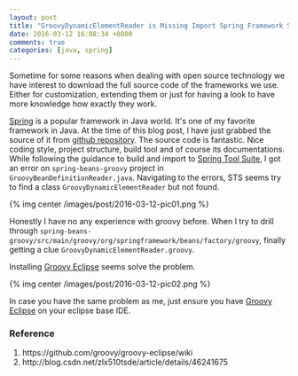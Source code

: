 ```yaml
---
layout: post
title: "GroovyDynamicElementReader is Missing Import Spring Framework Source to Eclipse STS"
date: 2016-03-12 16:08:34 +0800
comments: true
categories: [java, spring]
---
```


Sometime for some reasons when dealing with open source technology we have interest to download the full source code of the frameworks we use. Either for customization, extending them or just for having a look to have more knowledge how exactly they work.

<a href="https://spring.io/">Spring</a> is a popular framework in Java world. It's one of my favorite framework in Java. At the time of this blog post, I have just grabbed the source of it from <a href="https://github.com/spring-projects/spring-framework">github repository</a>. The source code is fantastic. Nice coding style, project structure, build tool and of course its documentations. While following the guidance to build and import to <a href="https://spring.io/tools">Spring Tool Suite</a>, I got an error on <code>spring-beans-groovy</code> project in <code>GroovyBeanDefinitionReader.java</code>. Navigating to the errors, STS seems try to find a class <code>GroovyDynamicElementReader</code> but not found.

{% img center /images/post/2016-03-12-pic01.png %}

 Honestly I have no any experience with groovy before. When I try to drill through <code>spring-beans-groovy/src/main/groovy/org/springframework/beans/factory/groovy</code>, finally getting a clue <code>GroovyDynamicElementReader.groovy</code>.

Installing <a href="https://github.com/groovy/groovy-eclipse/wiki">Groovy Eclipse</a> seems solve the problem.

{% img center /images/post/2016-03-12-pic02.png %}

In case you have the same problem as me, just ensure you have <a href="https://github.com/groovy/groovy-eclipse/wiki">Groovy Eclipse</a> on your eclipse base IDE.

<h3>Reference</h3>
<ol>
<li>https://github.com/groovy/groovy-eclipse/wiki</li>
<li>http://blog.csdn.net/zlx510tsde/article/details/46241675</li>
</ol>
